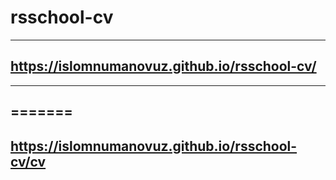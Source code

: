 # rsschool-cv

---

## https://islomnumanovuz.github.io/rsschool-cv/

---

=======
---
## https://islomnumanovuz.github.io/rsschool-cv/cv
